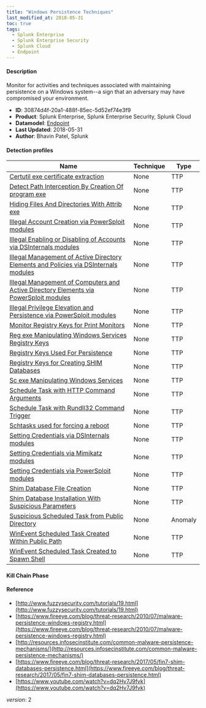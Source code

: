 ```yaml
---
title: "Windows Persistence Techniques"
last_modified_at: 2018-05-31
toc: true
tags:
  - Splunk Enterprise
  - Splunk Enterprise Security
  - Splunk Cloud
  - Endpoint
---
```


#### Description

Monitor for activities and techniques associated with maintaining persistence on a Windows system--a sign that an adversary may have compromised your environment.

- **ID**: 30874d4f-20a1-488f-85ec-5d52ef74e3f9
- **Product**: Splunk Enterprise, Splunk Enterprise Security, Splunk Cloud
- **Datamodel**: [Endpoint](https://docs.splunk.com/Documentation/CIM/latest/User/Endpoint)
- **Last Updated**: 2018-05-31
- **Author**: Bhavin Patel, Splunk

#### Detection profiles

| Name        | Technique   | Type         |
| ----------- | ----------- |--------------|
| [Certutil exe certificate extraction](/endpoint/certutil_exe_certificate_extraction/) | None | TTP |
| [Detect Path Interception By Creation Of program exe](/endpoint/detect_path_interception_by_creation_of_program_exe/) | None | TTP |
| [Hiding Files And Directories With Attrib exe](/endpoint/hiding_files_and_directories_with_attrib_exe/) | None | TTP |
| [Illegal Account Creation via PowerSploit modules](/endpoint/illegal_account_creation_via_powersploit_modules/) | None | TTP |
| [Illegal Enabling or Disabling of Accounts via DSInternals modules](/endpoint/illegal_enabling_or_disabling_of_accounts_via_dsinternals_modules/) | None | TTP |
| [Illegal Management of Active Directory Elements and Policies via DSInternals modules](/endpoint/illegal_management_of_active_directory_elements_and_policies_via_dsinternals_modules/) | None | TTP |
| [Illegal Management of Computers and Active Directory Elements via PowerSploit modules](/endpoint/illegal_management_of_computers_and_active_directory_elements_via_powersploit_modules/) | None | TTP |
| [Illegal Privilege Elevation and Persistence via PowerSploit modules](/endpoint/illegal_privilege_elevation_and_persistence_via_powersploit_modules/) | None | TTP |
| [Monitor Registry Keys for Print Monitors](/endpoint/monitor_registry_keys_for_print_monitors/) | None | TTP |
| [Reg exe Manipulating Windows Services Registry Keys](/endpoint/reg_exe_manipulating_windows_services_registry_keys/) | None | TTP |
| [Registry Keys Used For Persistence](/endpoint/registry_keys_used_for_persistence/) | None | TTP |
| [Registry Keys for Creating SHIM Databases](/endpoint/registry_keys_for_creating_shim_databases/) | None | TTP |
| [Sc exe Manipulating Windows Services](/endpoint/sc_exe_manipulating_windows_services/) | None | TTP |
| [Schedule Task with HTTP Command Arguments](/endpoint/schedule_task_with_http_command_arguments/) | None | TTP |
| [Schedule Task with Rundll32 Command Trigger](/endpoint/schedule_task_with_rundll32_command_trigger/) | None | TTP |
| [Schtasks used for forcing a reboot](/endpoint/schtasks_used_for_forcing_a_reboot/) | None | TTP |
| [Setting Credentials via DSInternals modules](/endpoint/setting_credentials_via_dsinternals_modules/) | None | TTP |
| [Setting Credentials via Mimikatz modules](/endpoint/setting_credentials_via_mimikatz_modules/) | None | TTP |
| [Setting Credentials via PowerSploit modules](/endpoint/setting_credentials_via_powersploit_modules/) | None | TTP |
| [Shim Database File Creation](/endpoint/shim_database_file_creation/) | None | TTP |
| [Shim Database Installation With Suspicious Parameters](/endpoint/shim_database_installation_with_suspicious_parameters/) | None | TTP |
| [Suspicious Scheduled Task from Public Directory](/endpoint/suspicious_scheduled_task_from_public_directory/) | None | Anomaly |
| [WinEvent Scheduled Task Created Within Public Path](/endpoint/winevent_scheduled_task_created_within_public_path/) | None | TTP |
| [WinEvent Scheduled Task Created to Spawn Shell](/endpoint/winevent_scheduled_task_created_to_spawn_shell/) | None | TTP |

#### Kill Chain Phase



#### Reference

* [http://www.fuzzysecurity.com/tutorials/19.html](http://www.fuzzysecurity.com/tutorials/19.html)
* [https://www.fireeye.com/blog/threat-research/2010/07/malware-persistence-windows-registry.html](https://www.fireeye.com/blog/threat-research/2010/07/malware-persistence-windows-registry.html)
* [http://resources.infosecinstitute.com/common-malware-persistence-mechanisms/](http://resources.infosecinstitute.com/common-malware-persistence-mechanisms/)
* [https://www.fireeye.com/blog/threat-research/2017/05/fin7-shim-databases-persistence.html](https://www.fireeye.com/blog/threat-research/2017/05/fin7-shim-databases-persistence.html)
* [https://www.youtube.com/watch?v=dq2Hv7J9fvk](https://www.youtube.com/watch?v=dq2Hv7J9fvk)



_version_: 2